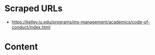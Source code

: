 # Scraped URLs
- https://kelley.iu.edu/programs/ms-management/academics/code-of-conduct/index.html

# Content

